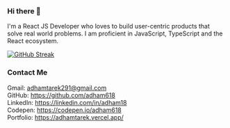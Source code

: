 
### Hi there 👋
I'm a React JS Developer who loves to build user-centric products that solve real world problems.
I am proficient in JavaScript, TypeScript and the React ecosystem.

[![GitHub Streak](http://github-readme-streak-stats.herokuapp.com?user=adham618&theme=holi-theme&date_format=M%20j%5B%2C%20Y%5D)](https://git.io/streak-stats)

### Contact Me

Gmail: adhamtarek291@gmail.com<br>
GitHub: https://github.com/adham618<br>
LinkedIn: https://linkedin.com/in/adham18<br>
Codepen: https://codepen.io/adham618<br>
Portfolio: https://adhamtarek.vercel.app/<br>
